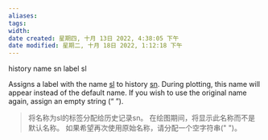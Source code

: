 ```yaml
---
aliases: 
tags: 
width:
date created: 星期四, 十月 13日 2022, 4:38:05 下午
date modified: 星期二, 十月 18日 2022, 1:12:18 下午
---
```

history name sn label sl

Assigns a label with the name [sl](../../../../../docproject/utilities/types.html#type:str "type:str") to history [sn](../../../../../docproject/utilities/types.html#type:str "type:str"). During plotting, this name will appear instead of the default name. If you wish to use the original name again, assign an empty string (“ ”).
>将名称为sl的标签分配给历史记录sn。
在绘图期间，将显示此名称而不是默认名称。
如果希望再次使用原始名称，请分配一个空字符串(" ")。